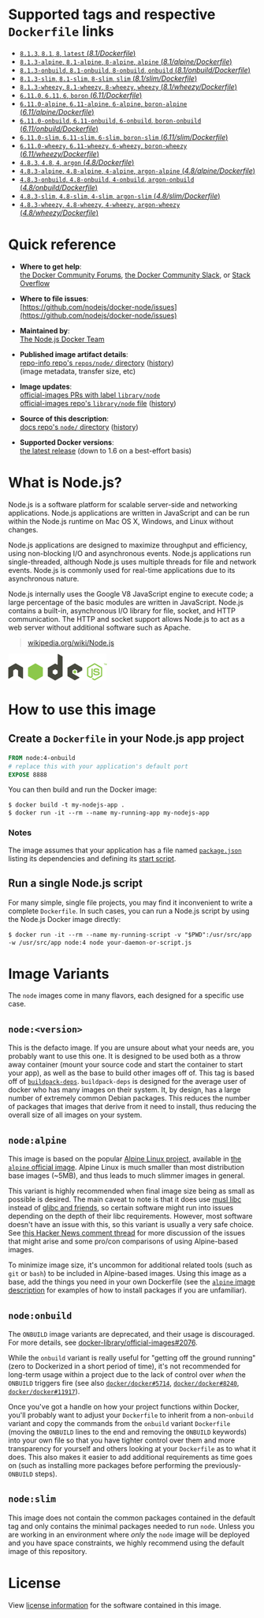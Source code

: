<!--

********************************************************************************

WARNING:

    DO NOT EDIT "node/README.md"

    IT IS AUTO-GENERATED

    (from the other files in "node/" combined with a set of templates)

********************************************************************************

-->

# Supported tags and respective `Dockerfile` links

-	[`8.1.3`, `8.1`, `8`, `latest` (*8.1/Dockerfile*)](https://github.com/nodejs/docker-node/blob/f131cc81c04968f1a60092c5efef54ea276d8b20/8.1/Dockerfile)
-	[`8.1.3-alpine`, `8.1-alpine`, `8-alpine`, `alpine` (*8.1/alpine/Dockerfile*)](https://github.com/nodejs/docker-node/blob/f131cc81c04968f1a60092c5efef54ea276d8b20/8.1/alpine/Dockerfile)
-	[`8.1.3-onbuild`, `8.1-onbuild`, `8-onbuild`, `onbuild` (*8.1/onbuild/Dockerfile*)](https://github.com/nodejs/docker-node/blob/f131cc81c04968f1a60092c5efef54ea276d8b20/8.1/onbuild/Dockerfile)
-	[`8.1.3-slim`, `8.1-slim`, `8-slim`, `slim` (*8.1/slim/Dockerfile*)](https://github.com/nodejs/docker-node/blob/f131cc81c04968f1a60092c5efef54ea276d8b20/8.1/slim/Dockerfile)
-	[`8.1.3-wheezy`, `8.1-wheezy`, `8-wheezy`, `wheezy` (*8.1/wheezy/Dockerfile*)](https://github.com/nodejs/docker-node/blob/f131cc81c04968f1a60092c5efef54ea276d8b20/8.1/wheezy/Dockerfile)
-	[`6.11.0`, `6.11`, `6`, `boron` (*6.11/Dockerfile*)](https://github.com/nodejs/docker-node/blob/e2b78b4bde9440f2189007004a2ae4880f3eb030/6.11/Dockerfile)
-	[`6.11.0-alpine`, `6.11-alpine`, `6-alpine`, `boron-alpine` (*6.11/alpine/Dockerfile*)](https://github.com/nodejs/docker-node/blob/e2b78b4bde9440f2189007004a2ae4880f3eb030/6.11/alpine/Dockerfile)
-	[`6.11.0-onbuild`, `6.11-onbuild`, `6-onbuild`, `boron-onbuild` (*6.11/onbuild/Dockerfile*)](https://github.com/nodejs/docker-node/blob/e2b78b4bde9440f2189007004a2ae4880f3eb030/6.11/onbuild/Dockerfile)
-	[`6.11.0-slim`, `6.11-slim`, `6-slim`, `boron-slim` (*6.11/slim/Dockerfile*)](https://github.com/nodejs/docker-node/blob/e2b78b4bde9440f2189007004a2ae4880f3eb030/6.11/slim/Dockerfile)
-	[`6.11.0-wheezy`, `6.11-wheezy`, `6-wheezy`, `boron-wheezy` (*6.11/wheezy/Dockerfile*)](https://github.com/nodejs/docker-node/blob/e2b78b4bde9440f2189007004a2ae4880f3eb030/6.11/wheezy/Dockerfile)
-	[`4.8.3`, `4.8`, `4`, `argon` (*4.8/Dockerfile*)](https://github.com/nodejs/docker-node/blob/b10c352085bbb7933d22bba1215ada9d266dd365/4.8/Dockerfile)
-	[`4.8.3-alpine`, `4.8-alpine`, `4-alpine`, `argon-alpine` (*4.8/alpine/Dockerfile*)](https://github.com/nodejs/docker-node/blob/b10c352085bbb7933d22bba1215ada9d266dd365/4.8/alpine/Dockerfile)
-	[`4.8.3-onbuild`, `4.8-onbuild`, `4-onbuild`, `argon-onbuild` (*4.8/onbuild/Dockerfile*)](https://github.com/nodejs/docker-node/blob/974c2a3c3cc488c3491a7ffd85e90c079d0d78e1/4.8/onbuild/Dockerfile)
-	[`4.8.3-slim`, `4.8-slim`, `4-slim`, `argon-slim` (*4.8/slim/Dockerfile*)](https://github.com/nodejs/docker-node/blob/b10c352085bbb7933d22bba1215ada9d266dd365/4.8/slim/Dockerfile)
-	[`4.8.3-wheezy`, `4.8-wheezy`, `4-wheezy`, `argon-wheezy` (*4.8/wheezy/Dockerfile*)](https://github.com/nodejs/docker-node/blob/b10c352085bbb7933d22bba1215ada9d266dd365/4.8/wheezy/Dockerfile)

# Quick reference

-	**Where to get help**:  
	[the Docker Community Forums](https://forums.docker.com/), [the Docker Community Slack](https://blog.docker.com/2016/11/introducing-docker-community-directory-docker-community-slack/), or [Stack Overflow](https://stackoverflow.com/search?tab=newest&q=docker)

-	**Where to file issues**:  
	[https://github.com/nodejs/docker-node/issues](https://github.com/nodejs/docker-node/issues)

-	**Maintained by**:  
	[The Node.js Docker Team](https://github.com/nodejs/docker-node)

-	**Published image artifact details**:  
	[repo-info repo's `repos/node/` directory](https://github.com/docker-library/repo-info/blob/master/repos/node) ([history](https://github.com/docker-library/repo-info/commits/master/repos/node))  
	(image metadata, transfer size, etc)

-	**Image updates**:  
	[official-images PRs with label `library/node`](https://github.com/docker-library/official-images/pulls?q=label%3Alibrary%2Fnode)  
	[official-images repo's `library/node` file](https://github.com/docker-library/official-images/blob/master/library/node) ([history](https://github.com/docker-library/official-images/commits/master/library/node))

-	**Source of this description**:  
	[docs repo's `node/` directory](https://github.com/docker-library/docs/tree/master/node) ([history](https://github.com/docker-library/docs/commits/master/node))

-	**Supported Docker versions**:  
	[the latest release](https://github.com/docker/docker/releases/latest) (down to 1.6 on a best-effort basis)

# What is Node.js?

Node.js is a software platform for scalable server-side and networking applications. Node.js applications are written in JavaScript and can be run within the Node.js runtime on Mac OS X, Windows, and Linux without changes.

Node.js applications are designed to maximize throughput and efficiency, using non-blocking I/O and asynchronous events. Node.js applications run single-threaded, although Node.js uses multiple threads for file and network events. Node.js is commonly used for real-time applications due to its asynchronous nature.

Node.js internally uses the Google V8 JavaScript engine to execute code; a large percentage of the basic modules are written in JavaScript. Node.js contains a built-in, asynchronous I/O library for file, socket, and HTTP communication. The HTTP and socket support allows Node.js to act as a web server without additional software such as Apache.

> [wikipedia.org/wiki/Node.js](https://en.wikipedia.org/wiki/Node.js)

![logo](https://raw.githubusercontent.com/docker-library/docs/01c12653951b2fe592c1f93a13b4e289ada0e3a1/node/logo.png)

# How to use this image

## Create a `Dockerfile` in your Node.js app project

```dockerfile
FROM node:4-onbuild
# replace this with your application's default port
EXPOSE 8888
```

You can then build and run the Docker image:

```console
$ docker build -t my-nodejs-app .
$ docker run -it --rm --name my-running-app my-nodejs-app
```

### Notes

The image assumes that your application has a file named [`package.json`](https://docs.npmjs.com/files/package.json) listing its dependencies and defining its [start script](https://docs.npmjs.com/misc/scripts#default-values).

## Run a single Node.js script

For many simple, single file projects, you may find it inconvenient to write a complete `Dockerfile`. In such cases, you can run a Node.js script by using the Node.js Docker image directly:

```console
$ docker run -it --rm --name my-running-script -v "$PWD":/usr/src/app -w /usr/src/app node:4 node your-daemon-or-script.js
```

# Image Variants

The `node` images come in many flavors, each designed for a specific use case.

## `node:<version>`

This is the defacto image. If you are unsure about what your needs are, you probably want to use this one. It is designed to be used both as a throw away container (mount your source code and start the container to start your app), as well as the base to build other images off of. This tag is based off of [`buildpack-deps`](https://registry.hub.docker.com/_/buildpack-deps/). `buildpack-deps` is designed for the average user of docker who has many images on their system. It, by design, has a large number of extremely common Debian packages. This reduces the number of packages that images that derive from it need to install, thus reducing the overall size of all images on your system.

## `node:alpine`

This image is based on the popular [Alpine Linux project](http://alpinelinux.org), available in [the `alpine` official image](https://hub.docker.com/_/alpine). Alpine Linux is much smaller than most distribution base images (~5MB), and thus leads to much slimmer images in general.

This variant is highly recommended when final image size being as small as possible is desired. The main caveat to note is that it does use [musl libc](http://www.musl-libc.org) instead of [glibc and friends](http://www.etalabs.net/compare_libcs.html), so certain software might run into issues depending on the depth of their libc requirements. However, most software doesn't have an issue with this, so this variant is usually a very safe choice. See [this Hacker News comment thread](https://news.ycombinator.com/item?id=10782897) for more discussion of the issues that might arise and some pro/con comparisons of using Alpine-based images.

To minimize image size, it's uncommon for additional related tools (such as `git` or `bash`) to be included in Alpine-based images. Using this image as a base, add the things you need in your own Dockerfile (see the [`alpine` image description](https://hub.docker.com/_/alpine/) for examples of how to install packages if you are unfamiliar).

## `node:onbuild`

The `ONBUILD` image variants are deprecated, and their usage is discouraged. For more details, see [docker-library/official-images#2076](https://github.com/docker-library/official-images/issues/2076).

While the `onbuild` variant is really useful for "getting off the ground running" (zero to Dockerized in a short period of time), it's not recommended for long-term usage within a project due to the lack of control over *when* the `ONBUILD` triggers fire (see also [`docker/docker#5714`](https://github.com/docker/docker/issues/5714), [`docker/docker#8240`](https://github.com/docker/docker/issues/8240), [`docker/docker#11917`](https://github.com/docker/docker/issues/11917)).

Once you've got a handle on how your project functions within Docker, you'll probably want to adjust your `Dockerfile` to inherit from a non-`onbuild` variant and copy the commands from the `onbuild` variant `Dockerfile` (moving the `ONBUILD` lines to the end and removing the `ONBUILD` keywords) into your own file so that you have tighter control over them and more transparency for yourself and others looking at your `Dockerfile` as to what it does. This also makes it easier to add additional requirements as time goes on (such as installing more packages before performing the previously-`ONBUILD` steps).

## `node:slim`

This image does not contain the common packages contained in the default tag and only contains the minimal packages needed to run `node`. Unless you are working in an environment where *only* the `node` image will be deployed and you have space constraints, we highly recommend using the default image of this repository.

# License

View [license information](https://github.com/joyent/node/blob/master/LICENSE) for the software contained in this image.
